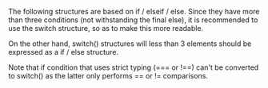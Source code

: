 The following structures are based on if / elseif / else. Since they have more than three conditions (not withstanding the final else), it is recommended to use the switch structure, so as to make this more readable.

On the other hand, switch() structures will less than 3 elements should be expressed as a if / else structure.

Note that if condition that uses strict typing (=== or !==) can't be converted to switch() as the latter only performs == or != comparisons.

<?php

if ($a == 1) {

} elseif ($a == 2) {

} elseif ($a == 3) {

} elseif ($a == 4) {

} else {

}

// Better way to write long if/else lists
switch ($a) {
    case 1 : 
        doSomething(1);
        break 1;
    
    case 2 : 
        doSomething(2);
        break 1;

    case 3 : 
        doSomething(3);
        break 1;

    case 4 : 
        doSomething(4);
        break 1;
    
    default :
        doSomething();
        break 1;
}

?>

